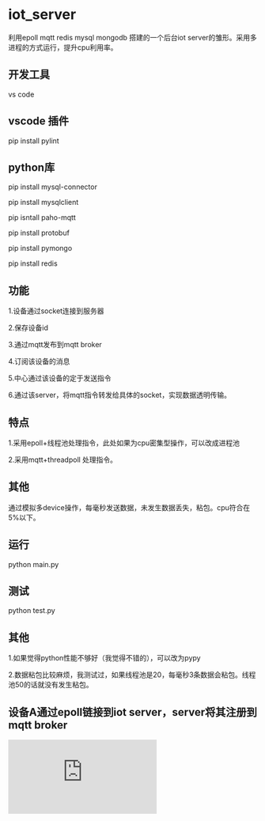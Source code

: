 # iot_server
利用epoll mqtt redis mysql mongodb 搭建的一个后台iot server的雏形。采用多进程的方式运行，提升cpu利用率。

## 开发工具
vs code

## vscode 插件
pip install pylint

## python库
 pip install mysql-connector
 
 pip install mysqlclient
 
 pip isntall paho-mqtt
 
 pip install protobuf
 
 pip install pymongo
 
 pip install redis
 
 ## 功能
 1.设备通过socket连接到服务器
 
 2.保存设备id
 
 3.通过mqtt发布到mqtt broker
 
 4.订阅该设备的消息
 
 5.中心通过该设备的定于发送指令
 
 6.通过该server，将mqtt指令转发给具体的socket，实现数据透明传输。
 
 
 ## 特点
 1.采用epoll+线程池处理指令，此处如果为cpu密集型操作，可以改成进程池
 
 2.采用mqtt+threadpoll 处理指令。
 
 ## 其他
 通过模拟多device操作，每毫秒发送数据，未发生数据丢失，粘包。cpu符合在5%以下。
 
 ## 运行
 python main.py
 
 ## 测试
 python test.py
 
 ## 其他
 1.如果觉得python性能不够好（我觉得不错的），可以改为pypy
 
 2.数据粘包比较麻烦，我测试过，如果线程池是20，每毫秒3条数据会粘包。线程池50的话就没有发生粘包。
 
 ## 设备A通过epoll链接到iot server，server将其注册到mqtt broker
 ![效果](https://github.com/wuxh123/iot_server/img/1.img)
